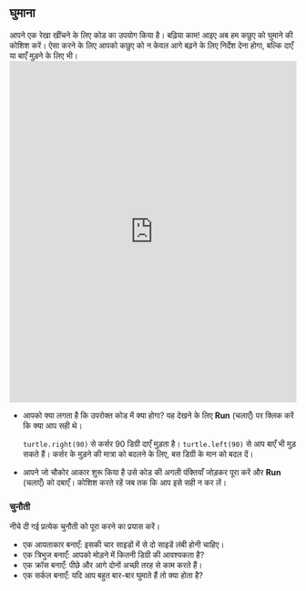 ## घुमाना

आपने एक रेखा खींचने के लिए कोड का उपयोग किया है। बढ़िया काम! आइए अब हम कछुए को घुमाने की कोशिश करें। ऐसा करने के लिए आपको कछुए को न केवल आगे बढ़ने के लिए निर्देश देना होगा, बल्कि दाएँ या बाएँ मुड़ने के लिए भी। <iframe src="https://trinket.io/embed/python/88c91b8dfb" width="100%" height="600" frameborder="0" marginwidth="0" marginheight="0" allowfullscreen></iframe> 

- आपको क्या लगता है कि उपरोक्त कोड में क्या होगा? यह देखने के लिए **Run** (चलाएँ) पर क्लिक करें कि क्या आप सही थे।
    
    `turtle.right(90)` से कर्सर 90 डिग्री दाएँ मुड़ता है। `turtle.left(90)` से आप बाएँ भी मुड़ सकते हैं। कर्सर के मुड़ने की मात्रा को बदलने के लिए, बस डिग्री के मान को बदल दें।

- आपने जो चौकोर आकार शुरू किया है उसे कोड की अगली पंक्तियाँ जोड़कर पूरा करें और **Run** (चलाएँ) को दबाएँ। कोशिश करते रहें जब तक कि आप इसे सही न कर लें।

### चुनौती

नीचे दी गई प्रत्येक चुनौती को पूरा करने का प्रयास करें।

- एक आयताकार बनाएँ: इसकी चार साइडों में से दो साइडें लंबी होनी चाहिए।
- एक त्रिभुज बनाएँ: आपको मोड़ने में कितनी डिग्री की आवश्यकता है?
- एक क्रॉस बनाएँ: पीछे और आगे दोनों अच्छी तरह से काम करते हैं।
- एक सर्कल बनाएँ: यदि आप बहुत बार-बार घुमाते हैं तो क्या होता है?